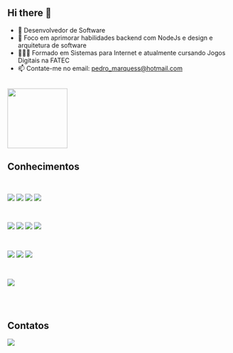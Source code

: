 ## Hi there 👋

- 🔭 Desenvolvedor de Software
- 🌱 Foco em aprimorar habilidades backend com NodeJs e design e arquitetura de software
- 🧑🏻‍🎓 Formado em Sistemas para Internet e atualmente cursando Jogos Digitais na FATEC
- 📫 Contate-me no email: pedro_marquess@hotmail.com
<br>

<div align="left">
<!--   <img height="135em" src="https://github-readme-stats-sigma-five.vercel.app/api/top-langs/?username=Pdro-marqss&layout=compact&langs_count=7&theme=dracula"/> -->
<!--   <img height="135em" src="https://github-readme-stats.vercel.app/api/top-langs/?username=Pdro-marqss&layout=compact&theme=dracula" /> -->
  <img height="135em" src="https://github-readme-stats.vercel.app/api/top-langs/?username=Pdro-marqss&layout=compact&theme=gotham&hide=html,css,scss,vue,t" />
<!--   https://github-readme-stats.vercel.app/api/top-langs/?username=Pdro-marqss&layout=compact -->
</div>

## Conhecimentos
<div style="display: inline_block"><br>

<a href = ""><img src="https://img.shields.io/badge/HTML5-E34F26?style=for-the-badge&logo=html5&logoColor=white"
 target="_blank"></a>
<a href = ""><img src="https://img.shields.io/badge/CSS3-1572B6?style=for-the-badge&logo=css3&logoColor=white" target="_blank"></a>
<a href = ""><img src="https://img.shields.io/badge/GIT-E44C30?style=for-the-badge&logo=git&logoColor=white" target="_blank"></a>
<a href = ""><img src="https://img.shields.io/badge/tailwindcss-%2338B2AC.svg?style=for-the-badge&logo=tailwind-css&logoColor=white" target="_blank"></a>

<br>

<a href = ""><img src="https://img.shields.io/badge/JavaScript-323330?style=for-the-badge&logo=javascript&logoColor=F7DF1E" target="_blank"></a>
<a href = ""><img src="https://img.shields.io/badge/TypeScript-007ACC?style=for-the-badge&logo=typescript&logoColor=white" target="_blank"></a>
<a href = ""><img src="https://img.shields.io/badge/React-20232A?style=for-the-badge&logo=react&logoColor=61DAFB" target="_blank"></a>
<a href = ""><img src="https://img.shields.io/badge/angular-%23DD0031.svg?style=for-the-badge&logo=angular&logoColor=white" target="_blank"></a>

<br>

<a href = ""><img src="https://img.shields.io/badge/c%23-%23239120.svg?style=for-the-badge&logo=csharp&logoColor=white" target="_blank"></a>
<a href = ""><img src="https://img.shields.io/badge/.NET-5C2D91?style=for-the-badge&logo=.net&logoColor=white" target="_blank"></a>
<a href = ""><img src="https://img.shields.io/badge/node.js-6DA55F?style=for-the-badge&logo=node.js&logoColor=white" target="_blank"></a>

<br>

<a href = ""><img src="https://img.shields.io/badge/sentry-%23362D59.svg?style=for-the-badge&logo=sentry&logoColor=white" target="_blank"></a>

<br>






</div>
 
<br>
  
## Contatos 
<div> 
<!--   <a href = "https://pedromarques.vercel.app/"><img src="https://img.shields.io/badge/website-000000?style=for-the-badge&logo=About.me&logoColor=white" target="_blank"></a> -->
  <a href="https://www.linkedin.com/in/pedro-marques-silva/" target="_blank"><img src="https://img.shields.io/badge/-LinkedIn-%230077B5?style=for-the-badge&logo=linkedin&logoColor=white" target="_blank"></a>
</div>
